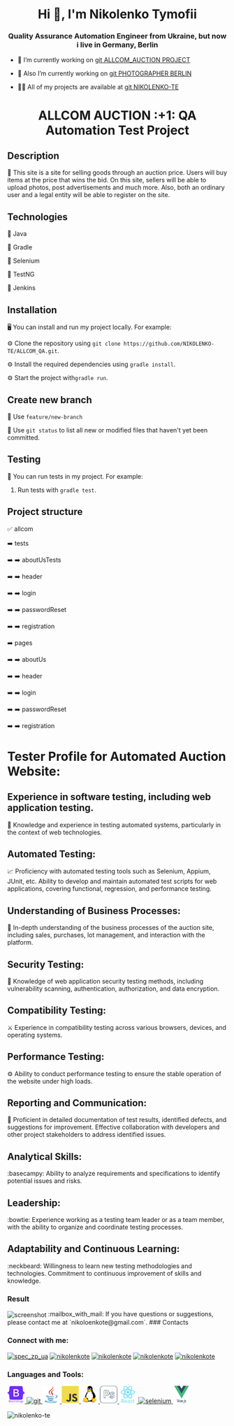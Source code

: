 <h1 align="center">Hi 👋, I'm Nikolenko Tymofii</h1>

<h3 align="center">Quality Assurance Automation Engineer from Ukraine, but now i live in Germany, Berlin</h3>

- 🔭 I’m currently working on [git ALLCOM_AUCTION PROJECT](https://github.com/NIKOLENKO-TE/ALLCOM_SITE)

- 🔭 Also I’m currently working on [git PHOTOGRAPHER BERLIN](https://github.com/NIKOLENKO-TE/PHOTOGRAPHER_BERLIN)
  
- 👨‍💻 All of my projects are available at [git NIKOLENKO-TE](https://github.com/NIKOLENKO-TE)
  
<h1 align="center"> ALLCOM AUCTION :+1:  QA Automation Test Project</h1>

## Description

:book: This site is a site for selling goods through an auction price. Users will buy items at the price that wins the bid. On this site, sellers will be able to upload photos, post advertisements and much more. Also, both an ordinary user and a legal entity will be able to register on the site.

## Technologies
:nazar_amulet: Java

:nazar_amulet: Gradle

:nazar_amulet: Selenium

:nazar_amulet: TestNG

:nazar_amulet: Jenkins 

## Installation

:desktop_computer: You can install and run my project locally. For example:

:gear: Clone the repository using `git clone https://github.com/NIKOLENKO-TE/ALLCOM_QA.git`.

:gear: Install the required dependencies using `gradle install`.

:gear: Start the project with`gradle run`.
## Сreate new branch
:floppy_disk: Use `feature/new-branch`

:floppy_disk: Use `git status` to list all new or modified files that haven't yet been committed.
## Testing
:memo: 
You can run tests in my project. For example:

1. Run tests with `gradle test`.
## Project structure
:white_check_mark: allcom

:arrow_right: tests

:arrow_right:	:arrow_right:  aboutUsTests

:arrow_right:	:arrow_right:  header

:arrow_right:	:arrow_right:  login

:arrow_right:	:arrow_right:  passwordReset

:arrow_right:	:arrow_right:  registration

:arrow_right: pages

:arrow_right:	:arrow_right:  aboutUs

:arrow_right:	:arrow_right:  header

:arrow_right:	:arrow_right:  login

:arrow_right:	:arrow_right:  passwordReset

:arrow_right:	:arrow_right:  registration
#  Tester Profile for Automated Auction Website:

## Experience in software testing, including web application testing.
:art: Knowledge and experience in testing automated systems, particularly in the context of web technologies.

## Automated Testing:
:chart_with_upwards_trend: Proficiency with automated testing tools such as Selenium, Appium, JUnit, etc.
Ability to develop and maintain automated test scripts for web applications, covering functional, regression, and performance testing.

## Understanding of Business Processes:
:briefcase: In-depth understanding of the business processes of the auction site, including sales, purchases, lot management, and interaction with the platform.

## Security Testing:
:closed_lock_with_key: Knowledge of web application security testing methods, including vulnerability scanning, authentication, authorization, and data encryption.

## Compatibility Testing:
:crossed_swords: Experience in compatibility testing across various browsers, devices, and operating systems.

## Performance Testing:
:gear: Ability to conduct performance testing to ensure the stable operation of the website under high loads.

## Reporting and Communication:
:handshake: Proficient in detailed documentation of test results, identified defects, and suggestions for improvement.
Effective collaboration with developers and other project stakeholders to address identified issues.

## Analytical Skills:
:basecampy: Ability to analyze requirements and specifications to identify potential issues and risks.

## Leadership:
:bowtie:  Experience working as a testing team leader or as a team member, with the ability to organize and coordinate testing processes.

## Adaptability and Continuous Learning:
:neckbeard: Willingness to learn new testing methodologies and technologies.
Commitment to continuous improvement of skills and knowledge.

### Result
<img align="center" src="https://i.ibb.co/BzxgKXb/readme.png" alt="screenshot"/>
:mailbox_with_mail: If you have questions or suggestions, please contact me at `nikoloenkote@gmail.com`.
### Contacts

<h3 align="left">Connect with me:</h3>
<p align="left">
<a href="https://twitter.com/spec_zp_ua" target="blank"><img align="center" src="https://raw.githubusercontent.com/rahuldkjain/github-profile-readme-generator/master/src/images/icons/Social/twitter.svg" alt="spec_zp_ua" height="30" width="40" /></a>
<a href="https://linkedin.com/in/nikolenkote" target="blank"><img align="center" src="https://raw.githubusercontent.com/rahuldkjain/github-profile-readme-generator/master/src/images/icons/Social/linked-in-alt.svg" alt="nikolenkote" height="30" width="40" /></a>
<a href="https://fb.com/nikolenkote" target="blank"><img align="center" src="https://raw.githubusercontent.com/rahuldkjain/github-profile-readme-generator/master/src/images/icons/Social/facebook.svg" alt="nikolenkote" height="30" width="40" /></a>
<a href="https://instagram.com/nikolenkote" target="blank"><img align="center" src="https://raw.githubusercontent.com/rahuldkjain/github-profile-readme-generator/master/src/images/icons/Social/instagram.svg" alt="nikolenkote" height="30" width="40" /></a>
<a href="https://www.youtube.com/c/nikolenkote" target="blank"><img align="center" src="https://raw.githubusercontent.com/rahuldkjain/github-profile-readme-generator/master/src/images/icons/Social/youtube.svg" alt="nikolenkote" height="30" width="40" /></a>
</p>
<h3 align="left">Languages and Tools:</h3>
<p align="left"> <a href="https://getbootstrap.com" target="_blank" rel="noreferrer"> <img src="https://raw.githubusercontent.com/devicons/devicon/master/icons/bootstrap/bootstrap-plain-wordmark.svg" alt="bootstrap" width="40" height="40"/> </a> <a href="https://git-scm.com/" target="_blank" rel="noreferrer"> <img src="https://www.vectorlogo.zone/logos/git-scm/git-scm-icon.svg" alt="git" width="40" height="40"/> </a> <a href="https://www.java.com" target="_blank" rel="noreferrer"> <img src="https://raw.githubusercontent.com/devicons/devicon/master/icons/java/java-original.svg" alt="java" width="40" height="40"/> </a> <a href="https://developer.mozilla.org/en-US/docs/Web/JavaScript" target="_blank" rel="noreferrer"> <img src="https://raw.githubusercontent.com/devicons/devicon/master/icons/javascript/javascript-original.svg" alt="javascript" width="40" height="40"/> </a> <a href="https://www.linux.org/" target="_blank" rel="noreferrer"> <img src="https://raw.githubusercontent.com/devicons/devicon/master/icons/linux/linux-original.svg" alt="linux" width="40" height="40"/> </a> <a href="https://www.photoshop.com/en" target="_blank" rel="noreferrer"> <img src="https://raw.githubusercontent.com/devicons/devicon/master/icons/photoshop/photoshop-line.svg" alt="photoshop" width="40" height="40"/> </a> <a href="https://reactjs.org/" target="_blank" rel="noreferrer"> <img src="https://raw.githubusercontent.com/devicons/devicon/master/icons/react/react-original-wordmark.svg" alt="react" width="40" height="40"/> </a> <a href="https://www.selenium.dev" target="_blank" rel="noreferrer"> <img src="https://raw.githubusercontent.com/detain/svg-logos/780f25886640cef088af994181646db2f6b1a3f8/svg/selenium-logo.svg" alt="selenium" width="40" height="40"/> </a> <a href="https://vuejs.org/" target="_blank" rel="noreferrer"> <img src="https://raw.githubusercontent.com/devicons/devicon/master/icons/vuejs/vuejs-original-wordmark.svg" alt="vuejs" width="40" height="40"/> </a> </p>

<p><img align="center" src="https://github-readme-stats.vercel.app/api/top-langs?username=nikolenko-te&show_icons=true&locale=en&layout=compact" alt="nikolenko-te" /></p>
